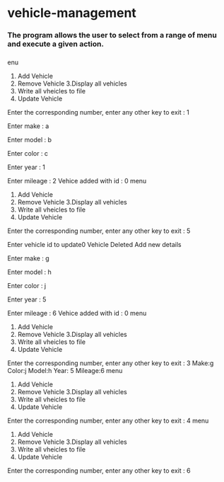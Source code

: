 # vehicle-management
### The program allows the user to select from a range of menu and execute a given action.
###
enu
1. Add Vehicle 
 2. Remove Vehicle 
 3.Display all vehicles 
 4. Write all vheicles to file 
 5. Update Vehicle

Enter the corresponding number, enter any other key to exit : 1

Enter make : a

Enter model : b

Enter color : c

Enter year : 1

Enter mileage : 2
Vehice added with id : 0
menu
1. Add Vehicle 
 2. Remove Vehicle 
 3.Display all vehicles 
 4. Write all vheicles to file 
 5. Update Vehicle

Enter the corresponding number, enter any other key to exit : 5

Enter vehicle id to update0
Vehicle Deleted 
Add new details

Enter make : g

Enter model : h

Enter color : j

Enter year : 5

Enter mileage : 6
Vehice added with id : 0
menu
1. Add Vehicle 
 2. Remove Vehicle 
 3.Display all vehicles 
 4. Write all vheicles to file 
 5. Update Vehicle

Enter the corresponding number, enter any other key to exit : 3
Make:g Color:j Model:h Year: 5 Mileage:6
menu
1. Add Vehicle 
 2. Remove Vehicle 
 3.Display all vehicles 
 4. Write all vheicles to file 
 5. Update Vehicle

Enter the corresponding number, enter any other key to exit : 4
menu
1. Add Vehicle 
 2. Remove Vehicle 
 3.Display all vehicles 
 4. Write all vheicles to file 
 5. Update Vehicle

Enter the corresponding number, enter any other key to exit : 6
###